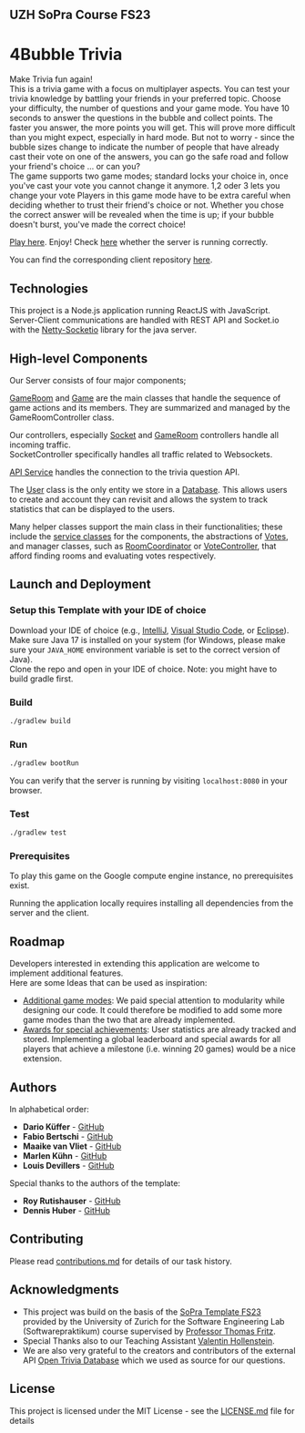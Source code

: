 ## UZH SoPra Course FS23

# 4Bubble Trivia

Make Trivia fun again!  \
This is a trivia game with a focus on multiplayer aspects.
You can test your trivia knowledge by battling your friends in your preferred
topic. Choose your difficulty, the number of questions and your game mode.
You have 10 seconds to answer the questions in the bubble and collect points. The faster
you answer, the more points you will get. This will prove more difficult than you might
expect, especially in hard mode. But not to worry - since the bubble sizes change to indicate
the number of people that have already cast their vote on one of the answers, you can go
the safe road and follow your friend's choice ... or can you? \
The game supports two game modes; standard locks your choice in, once you've cast your vote
you cannot change it anymore. 1,2 oder 3 lets you change your vote Players in this game mode
have to be extra careful when deciding whether to trust their friend's choice or not.
Whether you chose the correct answer will be revealed when the time is up; if your
bubble doesn't burst, you've made the correct choice!

[Play here](https://sopra-fs23-group-12-client.ew.r.appspot.com). Enjoy!
Check [here](https://sopra.dkueffer.ch) whether the server is running correctly.

You can find the corresponding client repository [here](https://github.com/sopra-fs23-group-12/4Bubbles_Client).

## Technologies

This project is a Node.js application running ReactJS with JavaScript.\
Server-Client communications are handled with REST API and Socket.io with the [Netty-Socketio](https://github.com/mrniko/netty-socketio) library for the java server.

## High-level Components

Our Server consists of four major components;

[GameRoom](/src/main/java/ch/uzh/ifi/hase/soprafs23/entity/GameRoom.java) and [Game](/src/main/java/ch/uzh/ifi/hase/soprafs23/game/Game.java) are the main
classes that handle the sequence of game actions and its members.
They are summarized and managed by the GameRoomController class.

Our controllers, especially [Socket](/src/main/java/ch/uzh/ifi/hase/soprafs23/controller/SocketController.java) and [GameRoom](/src/main/java/ch/uzh/ifi/hase/soprafs23/controller/GameRoomController.java) controllers handle all incoming traffic.\
SocketController specifically handles all traffic related to Websockets.

[API Service](/src/main/java/ch/uzh/ifi/hase/soprafs23/service/ApiService.java) handles the connection to the trivia question API.

The [User](/src/main/java/ch/uzh/ifi/hase/soprafs23/entity/User.java) class is the only entity we store in a [Database](/src/main/java/ch/uzh/ifi/hase/soprafs23/repository/UserRepository.java). This allows users to create
and account they can revisit and allows the system to track statistics that can be displayed to the users.

Many helper classes support the main class in their functionalities; these include the [service classes](/src/main/java/ch/uzh/ifi/hase/soprafs23/service)
for the components, the abstractions of [Votes](/src/main/java/ch/uzh/ifi/hase/soprafs23/entity/Vote.java), and manager classes, such as [RoomCoordinator](/src/main/java/ch/uzh/ifi/hase/soprafs23/entity/RoomCoordinator.java)
or [VoteController](/src/main/java/ch/uzh/ifi/hase/soprafs23/game/VoteController.java), that afford finding rooms and evaluating votes respectively.


## Launch and Deployment


### Setup this Template with your IDE of choice
Download your IDE of choice (e.g., [IntelliJ](https://www.jetbrains.com/idea/download/), [Visual Studio Code](https://code.visualstudio.com/), or [Eclipse](http://www.eclipse.org/downloads/)). Make sure Java 17 is installed on your system (for Windows, please make sure your `JAVA_HOME` environment variable is set to the correct version of Java). \
Clone the repo and open in your IDE of choice. Note: you might have to build gradle first.

### Build

```bash
./gradlew build
```

### Run

```bash
./gradlew bootRun
```

You can verify that the server is running by visiting `localhost:8080` in your browser.

### Test

```bash
./gradlew test
```

### Prerequisites

To play this game on the Google compute engine instance, no prerequisites exist.

Running the application locally requires installing all dependencies from the server and the client.

## Roadmap

Developers interested in extending this application are welcome to implement additional features.\
Here are some Ideas that can be used as inspiration:

- [Additional game modes](https://github.com/sopra-fs23-group-12/4Bubbles_Server/issues/25): We paid special attention to modularity while designing our code. It could therefore be modified to add
  some more game modes than the two that are already implemented.
- [Awards for special achievements](https://github.com/sopra-fs23-group-12/4Bubbles_Server/issues/19): User statistics are already tracked and stored. Implementing a global leaderboard and
  special awards for all players that achieve a milestone (i.e. winning 20 games) would be a nice extension.


## Authors

In alphabetical order:
* **Dario Küffer** - [GitHub](https://github.com/dariokueffer)
* **Fabio Bertschi** - [GitHub](https://github.com/fabibert)
* **Maaike van Vliet** - [GitHub](https://github.com/Bluee1Bird)
* **Marlen Kühn**  - [GitHub](https://github.com/MarlenKuehn)
* **Louis Devillers** - [GitHub](https://github.com/a1ps)


Special thanks to the authors of the template:
* **Roy Rutishauser** - [GitHub](https://github.com/royru)
* **Dennis Huber** - [GitHub](https://github.com/devnnys)


## Contributing

Please read [contributions.md](/contributions.md) for details of our task history.


## Acknowledgments

* This project was build on the basis of the [SoPra Template FS23](https://github.com/HASEL-UZH/sopra-fs23-template-server) provided by the University of Zurich for the
  Software Engineering Lab (Softwarepraktikum) course supervised by [Professor Thomas Fritz](https://www.ifi.uzh.ch/en/hasel/people/fritz.html).
* Special Thanks also to our Teaching Assistant [Valentin Hollenstein](https://github.com/v4lentin1879).
* We are also very grateful to the creators and contributors of the external API [Open Trivia Database](https://opentdb.com/) which we used as source for
  our questions.

## License

This project is licensed under the MIT License - see the [LICENSE.md](LICENSE.md) file for details

